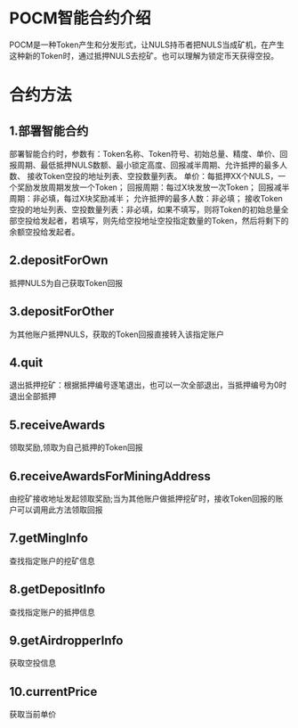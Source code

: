 # POCM智能合约介绍
POCM是一种Token产生和分发形式，让NULS持币者把NULS当成矿机，在产生这种新的Token时，通过抵押NULS去挖矿。也可以理解为锁定币天获得空投。
# 合约方法
## 1.部署智能合约
部署智能合约时，参数有：Token名称、Token符号、初始总量、精度、单价、回报周期、最低抵押NULS数额、最小锁定高度、回报减半周期、允许抵押的最多人数、
接收Token空投的地址列表、空投数量列表。
单价：每抵押XX个NULS，一个奖励发放周期发放一个Token；
回报周期：每过X块发放一次Token；
回报减半周期：非必填，每过X块奖励减半；
允许抵押的最多人数：非必填；
接收Token空投的地址列表、空投数量列表：非必填，如果不填写，则将Token的初始总量全部空投给发起者，若填写，则先给空投地址空投指定数量的Token，然后将剩下的余额空投给发起者。

## 2.depositForOwn
抵押NULS为自己获取Token回报

## 3.depositForOther
为其他账户抵押NULS，获取的Token回报直接转入该指定账户

## 4.quit
退出抵押挖矿：根据抵押编号逐笔退出，也可以一次全部退出，当抵押编号为0时退出全部抵押

## 5.receiveAwards
领取奖励,领取为自己抵押的Token回报

## 6.receiveAwardsForMiningAddress
由挖矿接收地址发起领取奖励;当为其他账户做抵押挖矿时，接收Token回报的账户可以调用此方法领取回报

## 7.getMingInfo
查找指定账户的挖矿信息

## 8.getDepositInfo
查找指定账户的抵押信息

## 9.getAirdropperInfo
获取空投信息

## 10.currentPrice
获取当前单价
